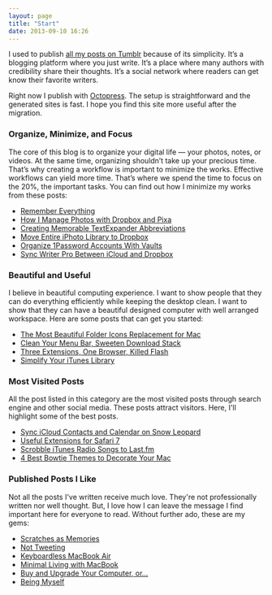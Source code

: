 ```yaml
---
layout: page
title: "Start"
date: 2013-09-10 16:26
---
```


I used to publish [all my posts on Tumblr][5110-001] because of its simplicity. It’s a blogging platform where you just write. It’s a place where many authors with credibility share their thoughts. It’s a social network where readers can get know their favorite writers.

Right now I publish with [Octopress][5110-002]. The setup is straightforward and the generated sites is fast. I hope you find this site more useful after the migration.

[5110-001]: http://sayzlim.tumblr.com "Typing of Life"
[5110-002]: http://octopress.org/ "Octopress"

### Organize, Minimize, and Focus
The core of this blog is to organize your digital life — your photos, notes, or videos.  At the same time, organizing shouldn’t take up your precious time. That’s why creating a workflow  is important to minimize the works. Effective workflows can yield more time. That’s where we spend the time to focus on the 20%, the important tasks. You can find out how I minimize my works from these posts:

- [Remember Everything](http://sayzlim.net/remember-everything "Remember Everything - Sayz Lim")
- [How I Manage Photos with Dropbox and Pixa](http://sayzlim.net/manage-dropbox-photos-pixa "How I Manage Photos with Dropbox and Pixa - Sayz Lim")
- [Creating Memorable TextExpander Abbreviations](http://sayzlim.net/memorable-textexpander-abbreviations/ "Creating Memorable TextExpander Abbreviations - Sayz Lim")
- [Move Entire iPhoto Library to Dropbox](http://sayzlim.net/move-entire-iphoto-library-to-dropbox "Move Entire iPhoto Library to Dropbox - Sayz Lim")
- [Organize 1Password Accounts With Vaults](http://sayzlim.net/organize-1password-vaults/ "Organize 1Password Accounts With Vaults - Sayz Lim")
- [Sync Writer Pro Between iCloud and Dropbox](http://sayzlim.net/sync-writer-pro-icloud-dropbox/ "Sync Writer Pro Between iCloud and Dropbox - Sayz Lim")

### Beautiful and Useful
I believe in beautiful computing experience. I want to show people that they can do everything efficiently while keeping the desktop clean. I want to show that they can have a beautiful designed computer with well arranged workspace.  Here are some posts that can get you started:

- [The Most Beautiful Folder Icons Replacement for Mac](http://sayzlim.net/most-beautiful-folder-icons-mac "The Most Beautiful Folder Icons Replacement for Mac - Sayz Lim")
- [Clean Your Menu Bar, Sweeten Download Stack](http://sayzlim.net/clean-your-menu-bar-sweeten-download-stack/ "Clean Your Menu Bar, Sweeten Download Stack - Sayz Lim")
- [Three Extensions, One Browser, Killed Flash](http://sayzlim.net/three-extensions-one-browser-killed-flash/ "Three Extensions, One Browser, Killed Flash - Sayz Lim")
- [Simplify Your iTunes Library](http://sayzlim.net/simplify-your-itunes-library/ "Simplify Your iTunes Library - Sayz Lim")

### Most Visited Posts
All the post listed in this category are the most visited posts through search engine and other social media. These posts attract visitors. Here, I'll highlight some of the best posts.

- [Sync iCloud Contacts and Calendar on Snow Leopard](http://sayzlim.net/sync-icloud-contacts-calendar-snow-leopard "Sync iCloud Contacts and Calendar on Snow Leopard - Sayz Lim")
- [Useful Extensions for Safari 7](http://sayzlim.net/useful-safari-extensions/ "Useful Extensions for Safari 7  - Sayz Lim")
- [Scrobble iTunes Radio Songs to Last.fm](http://sayzlim.net/scrobble-itunes-radio-lastfm "Scrobble iTunes Radio Songs to Last.fm - Sayz Lim")
- [4 Best Bowtie Themes to Decorate Your Mac](http://sayzlim.net/best-bowtie-themes/ "4 Best Bowtie Themes to Decorate Your Mac - Sayz Lim")

### Published Posts I Like
Not all the posts I've written receive much love. They're not professionally written nor well thought. But, I love how I can leave the message I find important here for everyone to read. Without further ado, these are my gems:

- [Scratches as Memories](http://sayzlim.net/scratches-as-memories/ "Scratches as Memories - Sayz Lim")
- [Not Tweeting](http://sayzlim.net/not-tweeting "Not Tweeting - Sayz Lim")
- [Keyboardless MacBook Air](http://sayzlim.net/keyboardless-macbook-air/ "Keyboardless MacBook Air - Sayz Lim")
- [Minimal Living with MacBook](http://sayzlim.net/minimal-living-with-macbook "Minimal Living with MacBook - Sayz Lim")
- [Buy and Upgrade Your Computer, or…](http://sayzlim.net/buy-and-upgrade-your-computer-or/ "Buy and Upgrade Your Computer, or... - Sayz Lim")
- [Being Myself](http://sayzlim.net/being-myself "Being Myself - Sayz Lim")